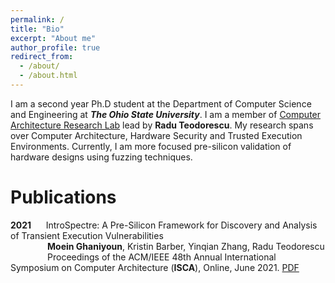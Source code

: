 ```yaml
---
permalink: /
title: "Bio"
excerpt: "About me"
author_profile: true
redirect_from: 
  - /about/
  - /about.html
---
```


I am a second year Ph.D student at the Department of Computer Science and Engineering at ***The Ohio State University***. I am a member of [Computer Architecture Research Lab](https://web.cse.ohio-state.edu/~teodorescu.1/arch/index.html) lead by **Radu Teodorescu**. My research spans over Computer Architecture, Hardware Security and Trusted Execution Environments. Currently, I am more focused pre-silicon validation of hardware designs using fuzzing techniques. 


Publications
======
**2021**&nbsp;&nbsp;&nbsp;&nbsp;&nbsp;&nbsp;IntroSpectre: A Pre-Silicon Framework for Discovery and Analysis of Transient Execution Vulnerabilities<br />
&nbsp;&nbsp;&nbsp;&nbsp;&nbsp;&nbsp;&nbsp;&nbsp;&nbsp;&nbsp;&nbsp;&nbsp;&nbsp;&nbsp;&nbsp;**Moein Ghaniyoun**, Kristin Barber, Yinqian Zhang, Radu Teodorescu<br />
&nbsp;&nbsp;&nbsp;&nbsp;&nbsp;&nbsp;&nbsp;&nbsp;&nbsp;&nbsp;&nbsp;&nbsp;&nbsp;&nbsp;&nbsp;Proceedings of the ACM/IEEE 48th Annual International Symposium on Computer Architecture (**ISCA**), Online, June 2021.
        [PDF](https://github.com/MoeinGhaniyoun/Files/blob/main/IntroSpectre__A_Pre_Silicon_Framework_for_Discovery_and_Analysis_of_Transient_Execution_Vulnerabilities-4.pdf?raw=true)




